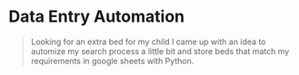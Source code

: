 # Data Entry Automation

> Looking for an extra bed for my child I came up with an idea to automize my search process a little bit
> and store beds that match my requirements in google sheets with Python.

